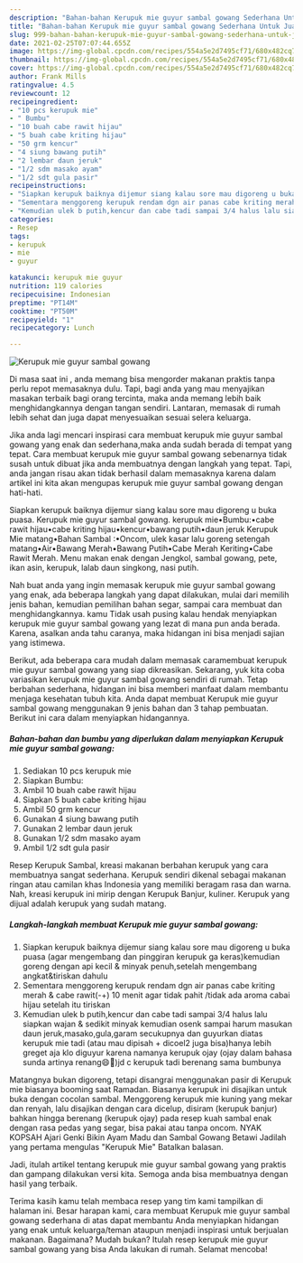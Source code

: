 ```yaml
---
description: "Bahan-bahan Kerupuk mie guyur sambal gowang Sederhana Untuk Jualan"
title: "Bahan-bahan Kerupuk mie guyur sambal gowang Sederhana Untuk Jualan"
slug: 999-bahan-bahan-kerupuk-mie-guyur-sambal-gowang-sederhana-untuk-jualan
date: 2021-02-25T07:07:44.655Z
image: https://img-global.cpcdn.com/recipes/554a5e2d7495cf71/680x482cq70/kerupuk-mie-guyur-sambal-gowang-foto-resep-utama.jpg
thumbnail: https://img-global.cpcdn.com/recipes/554a5e2d7495cf71/680x482cq70/kerupuk-mie-guyur-sambal-gowang-foto-resep-utama.jpg
cover: https://img-global.cpcdn.com/recipes/554a5e2d7495cf71/680x482cq70/kerupuk-mie-guyur-sambal-gowang-foto-resep-utama.jpg
author: Frank Mills
ratingvalue: 4.5
reviewcount: 12
recipeingredient:
- "10 pcs kerupuk mie"
- " Bumbu"
- "10 buah cabe rawit hijau"
- "5 buah cabe kriting hijau"
- "50 grm kencur"
- "4 siung bawang putih"
- "2 lembar daun jeruk"
- "1/2 sdm masako ayam"
- "1/2 sdt gula pasir"
recipeinstructions:
- "Siapkan kerupuk baiknya dijemur siang kalau sore mau digoreng u buka puasa (agar mengembang dan pinggiran kerupuk ga keras)kemudian goreng dengan api kecil &amp; minyak penuh,setelah mengembang angkat&amp;tiriskan dahulu"
- "Sementara menggoreng kerupuk rendam dgn air panas cabe kriting merah &amp; cabe rawit(-+) 10 menit agar tidak pahit /tidak ada aroma cabai hijau setelah itu tiriskan"
- "Kemudian ulek b putih,kencur dan cabe tadi sampai 3/4 halus lalu siapkan wajan &amp; sedikit minyak kemudian osenk sampai harum masukan daun jeruk,masako,gula,garam secukupnya dan guyurkan diatas kerupuk mie tadi (atau mau dipisah + dicoel2 juga bisa)hanya lebih greget aja klo diguyur karena namanya kerupuk ojay (ojay dalam bahasa sunda artinya renang😄🤭)jd c kerupuk tadi berenang sama bumbunya"
categories:
- Resep
tags:
- kerupuk
- mie
- guyur

katakunci: kerupuk mie guyur 
nutrition: 119 calories
recipecuisine: Indonesian
preptime: "PT14M"
cooktime: "PT50M"
recipeyield: "1"
recipecategory: Lunch

---
```



![Kerupuk mie guyur sambal gowang](https://img-global.cpcdn.com/recipes/554a5e2d7495cf71/680x482cq70/kerupuk-mie-guyur-sambal-gowang-foto-resep-utama.jpg)

Di masa  saat ini , anda memang bisa mengorder makanan praktis tanpa perlu repot memasaknya dulu. Tapi, bagi anda yang mau menyajikan masakan terbaik bagi orang tercinta, maka anda memang lebih baik menghidangkannya dengan tangan sendiri. Lantaran, memasak di rumah lebih sehat dan juga dapat menyesuaikan sesuai selera keluarga.

Jika anda lagi mencari inspirasi cara membuat kerupuk mie guyur sambal gowang yang enak dan sederhana,maka anda sudah berada di tempat yang tepat. Cara membuat kerupuk mie guyur sambal gowang  sebenarnya tidak susah untuk dibuat jika anda membuatnya dengan langkah yang tepat. Tapi, anda jangan risau akan tidak berhasil dalam memasaknya 
karena dalam artikel ini kita akan mengupas kerupuk mie guyur sambal gowang dengan hati-hati.  

Siapkan kerupuk baiknya dijemur siang kalau sore mau digoreng u buka puasa. Kerupuk mie guyur sambal gowang. kerupuk mie•Bumbu:•cabe rawit hijau•cabe kriting hijau•kencur•bawang putih•daun jeruk Kerupuk Mie matang•Bahan Sambal :•Oncom, ulek kasar lalu goreng setengah matang•Air•Bawang Merah•Bawang Putih•Cabe Merah Keriting•Cabe Rawit Merah. Menu makan enak dengan Jengkol, sambal gowang, pete, ikan asin, kerupuk, lalab daun singkong, nasi putih.

Nah buat anda yang ingin memasak kerupuk mie guyur sambal gowang yang enak, ada beberapa langkah yang dapat dilakukan, mulai dari memilih jenis bahan, kemudian pemilihan bahan segar, sampai cara membuat dan menghidangkannya. kamu Tidak usah pusing kalau hendak menyiapkan kerupuk mie guyur sambal gowang yang lezat di mana pun anda berada. Karena, asalkan anda  tahu caranya, maka hidangan ini bisa menjadi sajian yang istimewa.

Berikut, ada beberapa cara mudah dalam memasak caramembuat kerupuk mie guyur sambal gowang yang siap dikreasikan. Sekarang, yuk kita coba variasikan kerupuk mie guyur sambal gowang sendiri di rumah. Tetap berbahan sederhana, hidangan ini bisa memberi manfaat dalam membantu menjaga kesehatan tubuh kita. Anda dapat membuat Kerupuk mie guyur sambal gowang menggunakan 9 jenis bahan dan 3 tahap pembuatan. Berikut ini cara dalam menyiapkan hidangannya.

<!--inarticleads1-->

##### Bahan-bahan dan bumbu yang diperlukan dalam menyiapkan Kerupuk mie guyur sambal gowang:

1. Sediakan 10 pcs kerupuk mie
1. Siapkan  Bumbu:
1. Ambil 10 buah cabe rawit hijau
1. Siapkan 5 buah cabe kriting hijau
1. Ambil 50 grm kencur
1. Gunakan 4 siung bawang putih
1. Gunakan 2 lembar daun jeruk
1. Gunakan 1/2 sdm masako ayam
1. Ambil 1/2 sdt gula pasir


Resep Kerupuk Sambal, kreasi makanan berbahan kerupuk yang cara membuatnya sangat sederhana. Kerupuk sendiri dikenal sebagai makanan ringan atau camilan khas Indonesia yang memiliki beragam rasa dan warna. Nah, kreasi kerupuk ini mirip dengan Kerupuk Banjur, kuliner. Kerupuk yang dijual adalah kerupuk yang sudah matang. 

<!--inarticleads2-->

##### Langkah-langkah membuat Kerupuk mie guyur sambal gowang:

1. Siapkan kerupuk baiknya dijemur siang kalau sore mau digoreng u buka puasa (agar mengembang dan pinggiran kerupuk ga keras)kemudian goreng dengan api kecil &amp; minyak penuh,setelah mengembang angkat&amp;tiriskan dahulu
1. Sementara menggoreng kerupuk rendam dgn air panas cabe kriting merah &amp; cabe rawit(-+) 10 menit agar tidak pahit /tidak ada aroma cabai hijau setelah itu tiriskan
1. Kemudian ulek b putih,kencur dan cabe tadi sampai 3/4 halus lalu siapkan wajan &amp; sedikit minyak kemudian osenk sampai harum masukan daun jeruk,masako,gula,garam secukupnya dan guyurkan diatas kerupuk mie tadi (atau mau dipisah + dicoel2 juga bisa)hanya lebih greget aja klo diguyur karena namanya kerupuk ojay (ojay dalam bahasa sunda artinya renang😄🤭)jd c kerupuk tadi berenang sama bumbunya


Matangnya bukan digoreng, tetapi disangrai menggunakan pasir di Kerupuk mie biasanya booming saat Ramadan. Biasanya kerupuk ini disajikan untuk buka dengan cocolan sambal. Menggoreng kerupuk mie kuning yang mekar dan renyah, lalu disajikan dengan cara dicelup, disiram (kerupuk banjur) bahkan hingga berenang (kerupuk ojay) pada resep kuah sambal enak dengan rasa pedas yang segar, bisa pakai atau tanpa oncom. NYAK KOPSAH Ajari Genki Bikin Ayam Madu dan Sambal Gowang Betawi Jadilah yang pertama mengulas &#34;Kerupuk Mie&#34; Batalkan balasan. 

Jadi, itulah artikel tentang  kerupuk mie guyur sambal gowang  yang praktis dan gampang dilakukan versi kita. Semoga anda bisa membuatnya dengan hasil yang terbaik. 

Terima kasih kamu telah membaca resep yang tim kami tampilkan di halaman ini. Besar harapan kami, cara membuat  Kerupuk mie guyur sambal gowang sederhana di atas dapat membantu Anda menyiapkan hidangan yang enak untuk keluarga/teman ataupun menjadi inspirasi untuk berjualan makanan. Bagaimana? Mudah bukan? Itulah resep kerupuk mie guyur sambal gowang yang bisa Anda lakukan di rumah. Selamat mencoba!

